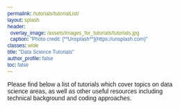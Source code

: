 ```yaml
---
permalink: /tutorials/tutorialList/
layout: splash
header:
  overlay_image: /assets/images_for_tutorials/tutorials.jpg
  caption: "Photo credit: [**Unsplash**](https://unsplash.com)"
classes: wide
title: "Data Science Tutorials"
author_profile: false
toc: false
---
```


Please find below a list of tutorials which cover topics on data science areas, as well as other useful resources including technical background and coding approaches.



<html>

<head>

  <link rel="stylesheet" href="https://cdnjs.cloudflare.com/ajax/libs/font-awesome/4.7.0/css/font-awesome.min.css">
    <style>
        @import url("https://fonts.googleapis.com/css2?family=Poppins:wght@300;400;500;700;800&display=swap");
* {
  margin: 0;
  padding: 0;
  box-sizing: border-box;
  font-family: "Poppins", sans-serif;
}

body {
  display: flex;
  justify-content: center;
  align-items: center;
  flex-wrap: wrap;
  min-height: 100vh;
  background: #f8f8f9;
}

body .container {
  display: flex;
  justify-content: center;
  align-items: center;
  flex-wrap: wrap;
  max-width: 1200px;
  margin: 40px 0;
}

body .container .card {
  position: relative;
  min-width: 320px;
  height: 440px;
  box-shadow: inset 5px 5px 5px rgba(0, 0, 0, 0.2),
    inset -5px -5px 15px rgba(255, 255, 255, 0.1),
    5px 5px 15px rgba(40, 32, 162, 0.3), -5px -5px 15px rgba(255, 255, 255, 0.1);
  border-radius: 15px;
  margin: 30px;
  transition: 0.5s;
}


body .container .card:nth-child(s) .box .content a {
  background: #87aed716;
}

body .container .card .box {
  position: absolute;
  top: 20px;
  left: 20px;
  right: 20px;
  bottom: 20px;
  background: #6a88c675;
  border-radius: 15px;
  display: flex;
  justify-content: center;
  align-items: center;
  overflow: hidden;
  transition: 0.5s;
}


body .container .card .box:before {
  content: "";
  position: absolute;
  top: 0;
  left: 0;
  width: 50%;
  height: 100%;
  background: rgba(26, 9, 124, 0.03);
}

body .container .card .box .content {
  padding: 20px;
  text-align: center;
}

body .container .card .box .content h2 {
  position: absolute;
  top: -10px;
  right: 30px;
  font-size: 6rem;
  color: rgba(255, 255, 255, 0.1);
}

body .container .card .box .content h3 {
  font-size: 1.0rem;
  color: #fff;
  z-index: 1;
  transition: 0.5s;
  margin-bottom: 15px;
}

body .container .card .box .content p {
  font-size: 0.75rem;
  font-weight: 300;
  color: rgba(255, 255, 255, 0.9);
  z-index: 1;
  transition: 0.5s;
}


body .container .card .box .content a:hover {
  color: #000;
}

    </style>
</head>

<body>
    <div class="container">
        
      <div class="card">
          <div class="box">
            <div class="content">
              <h2>01</h2>
              <h3>Machine Learning Background</h3>
              <p><i class="fa fa-cloud"></i><a href="/tutorial/whatIsML/">What is Machine Learning?</a></p>
              <p><a href="/tutorial/SLbackground/">Supervised Learning</a></p>
              <p><a href="/tutorial/ULbackground/">Unsupervised Learning</a></p>
              <p><a href="/tutorial/comparison/">Comparison of methods</a></p>
              <p><a href="/tutorial/realApplications/">Real-world applications</a></p>
              <p><a href="/tutorial/actuarialApplications/">Applications for actuaries</a></p>
            </div>
          </div>
      </div>
      
      <div class="card">
        <div class="box">
          <div class="content">
            <h2>02</h2>
            <h3>Supervised Learning</h3>
          </div>
        </div>
      </div>

      <div class="card">
        <div class="box">
          <div class="content">
            <h2>03</h2>
            <h3>Unsupervised Learning</h3>
            <p><a href="/tutorial/clustering/">Clustering</a></p>
            <p><a href="/tutorial/associationRules/"></a>Association rules</p>
            <p><a href="/tutorial/dimensionality_reduction/">Dimensial reductionality</a></p>
          </div>
        </div>
      </div>
      
    </div>
</body>

</html>
